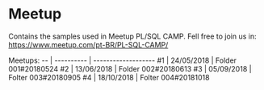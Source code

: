 # Meetup 
Contains the samples used in Meetup PL/SQL CAMP.
Fell free to join us in: https://www.meetup.com/pt-BR/PL-SQL-CAMP/

Meetups:
-- | ---------- | -------------------
#1 | 24/05/2018 | Folder 001#20180524
#2 | 13/06/2018 | Folder 002#20180613
#3 | 05/09/2018 | Folter 003#20180905
#4 | 18/10/2018 | Folter 004#20181018